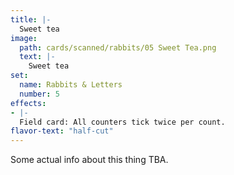 ```yaml
---
title: |-
  Sweet tea
image: 
  path: cards/scanned/rabbits/05 Sweet Tea.png
  text: |-
    Sweet tea
set:
  name: Rabbits & Letters
  number: 5
effects: 
- |-
  Field card: All counters tick twice per count.
flavor-text: "half-cut"
---
```

Some actual info about this thing TBA.
